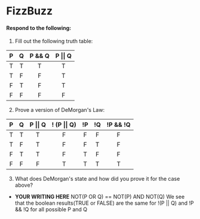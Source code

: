 # FizzBuzz
#### Respond to the following:

1. Fill out the following truth table:

| P  | Q  | P && Q | P \|\| Q |
|:--:|:--:|:------:|:--------:|
| T  | T  |    T   |    T     |
| T  | F  |    F   |    T     |
| F  | T  |    F   |    T     |
| F  | F  |    F   |    F     |


2. Prove a version of DeMorgan's Law:

| P  | Q  | P \|\| Q | ! (P \|\| Q) | !P | !Q | !P && !Q |
|:--:|:--:|:--------:|:------------:|:--:|:--:|:--------:|
| T  | T  |    T     |      F       | F  | F  |   F      |
| T  | F  |    T     |      F       | F  | T  |   F      |
| F  | T  |    T     |      F       | T  | F  |   F      |
| F  | F  |    F     |      T       | T  | T  |   T      |

3. What does DeMorgan's state and how did you prove it for the case above?
  * **YOUR WRITING HERE**
  NOT(P OR Q) == NOT(P) AND NOT(Q)
  We see that the boolean results(TRUE or FALSE) are the same for !(P || Q) and !P && !Q for all possible P and Q
